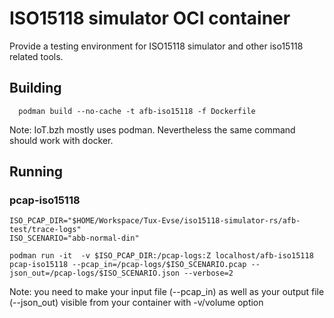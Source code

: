 # ISO15118 simulator OCI container

Provide a testing environment for ISO15118 simulator and other iso15118 related tools.

## Building

```
  podman build --no-cache -t afb-iso15118 -f Dockerfile
```
Note: IoT.bzh mostly uses podman. Nevertheless the same command should work with docker.


## Running

### pcap-iso15118

```
ISO_PCAP_DIR="$HOME/Workspace/Tux-Evse/iso15118-simulator-rs/afb-test/trace-logs"
ISO_SCENARIO="abb-normal-din"

podman run -it  -v $ISO_PCAP_DIR:/pcap-logs:Z localhost/afb-iso15118 pcap-iso15118 --pcap_in=/pcap-logs/$ISO_SCENARIO.pcap --json_out=/pcap-logs/$ISO_SCENARIO.json --verbose=2
```
Note: you need to make your input file (--pcap_in) as well as your output file (--json_out) visible from your container with -v/volume option

